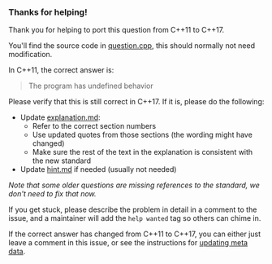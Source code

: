 
### Thanks for helping!

Thank you for helping to port this question from C++11 to C++17.

You'll find the source code in [question.cpp](question.cpp), this should normally not need modification.

In C++11, the correct answer is:
> The program has undefined behavior

Please verify that this is still correct in C++17. If it is, please do the following:
- Update [explanation.md](explanation.md):
  - Refer to the correct section numbers
  - Use updated quotes from those sections (the wording might have changed)
  - Make sure the rest of the text in the explanation is consistent with the new standard
- Update [hint.md](hint.md) if needed (usually not needed)

*Note that some older questions are missing references to the standard, we don't need to fix that now.*

If you get stuck, please describe the problem in detail in a comment to the issue, and a maintainer will add the `help wanted` tag so others can chime in.

If the correct answer has changed from C++11 to C++17, you can either just leave a comment in this issue, or see the instructions for [updating meta data](/METADATA_HOWTO.md).
